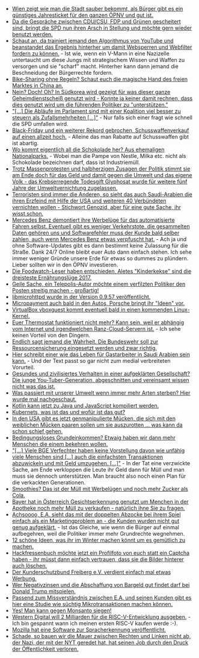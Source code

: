 * [Wien zeigt wie man die Stadt sauber bekommt, als Bürger gibt es ein günstiges Jahresticket für den ganzen ÖPNV und gut ist.](https://www.heise.de/forum/heise-online/News-Kommentare/Zwischen-Fahrverboten-und-nachhaltiger-Mobilitaet-Staedte-verlieren-in-der-Dieselkrise-die-Geduld/Die-Wiener-Stadtregierung/posting-31430685/show/)
* [Da die Gespräche zwischen CDU/CSU, FDP und Grünen gescheitert sind, bringt die SPD nun ihren Arsch in Stellung und möchte gern wieder benutzt werden.](http://www.neopresse.com/politik/dach/spd-kurz-vor-der-groko-noch-einmal-schnell-links-blinken/)
* [Schaut an, da trainiert jemand den Algorithmus von YouTube und beanstandet das Ergebnis hinterher um damit Websperren und Webfilter fordern zu können.](https://www.heise.de/newsticker/meldung/YouTube-Autovervollstaendigung-macht-verstoerende-Suchvorschlaege-3901812.html) - Ist wie, wenn ein V-Mann in eine Nazizelle untertaucht um diese Jungs mit strategischem Wissen und Waffen zu versorgen und sie "scharf" macht. Hinterher kann dann jemand die Beschneidung der Bürgerrechte fordern.
* [Bike-Sharing ohne Regeln? Schaut euch die magische Hand des freien Marktes in China an.](https://blog.fefe.de/?ts=a4e50872)
* [Nein? Doch! Oh? In Südkorea wird gezeigt für was dieser ganze Geheimdienstscheiß genutzt wird - Konnte ja keiner damit rechnen, dass dies genutzt wird um die führenden Politiker zu "unterstützen."](https://blog.fefe.de/?ts=a4e5091a)
* ["[...] Die Abläufe im Parlament sind mit einer Koalition viel besser zu steuern als Zufallsmehrheiten [...]"](https://blog.fefe.de/?ts=a4e50a6f) - Nur falls sich einer fragt wie schnell die SPD umfallen wird.
* [Black-Friday und ein weiterer Rekord gebrochen, Schusswaffenverkauf auf einen allzeit hoch.](https://www.washingtonpost.com/news/post-nation/wp/2017/11/26/guns-were-black-friday-must-haves-going-by-the-fbis-record-203086-background-check-requests/) - Alleine das man Rabatte auf Schusswaffen gibt ist abartig.
* [Wo kommt eigentlich all die Schokolade her? Aus ehemaligen Nationalparks.](https://netzfrauen.org/2017/11/27/53911/) - Wobei man die Pampe von Nestle, Milka etc. nicht als Schokolade bezeichnen darf, dass ist Industriemüll.
* [Trotz Massenprotesten und halbherzigen Zusagen der Politik stimmt sie am Ende doch für das Geld und damit gegen die Umwelt und das eigene Volk - das Krebserregende Todesgift Glyphosat wurde für weitere fünf Jahre der Umweltvernichtung zugelassen.](http://www.sonnenseite.com/de/politik/glyphosat-zulassung-zustimmung-der-bundesregierung-ist-schlag-ins-gesicht-von-verbrauchern-und-umwelt.html)
* [Terroristen sind immer die Anderen, so sieht das auch Saudi-Arabien die ihren Erzfeind mit Hilfe der USA und weiteren 40 Verbündeten vernichten wollen - Stichwort Genozid, aber für eine gute Sache, ihr wisst schon.](https://www.heise.de/tp/features/Die-saudische-Allianz-muslimischer-Staaten-gegen-Terrorismus-und-den-Iran-3902871.html)
* [Mercedes Benz demontiert ihre Werbelüge für das automatisierte Fahren selbst. Eventuell gibt es weniger Verkehrstote, die gesammelten Daten gehören uns und Softwarefehler muss der Kunde bald selber zahlen, auch wenn Mercedes Benz etwas verpfuscht hat.](https://www.heise.de/newsticker/meldung/Automatisiertes-Fahren-Verkehrstote-wird-es-immer-geben-3902934.html) - Ach ja und ohne Software-Updates gibt es dann bestimmt keine Zulassung für die Straße. Dank 24/7 Online bleibt euer Auto dann einfach stehen. Ich sehe immer weniger Gründe unsere Erde für etwas so dummes zu plündern. Lieber sollten wir in den ÖPNV investieren.
* [Die Foodwatch-Leser haben entschieden, Aletes "Kinderkekse" sind die dreisteste Ernährungslüge 2017.](https://www.foodwatch.org/de/informieren/werbeluegen/aktuelle-nachrichten/alete-erhaelt-goldenen-windbeutel/)
* [Geile Sache, ein Telepolis-Autor möchte einem verfilzten Politiker den Posten streitig machen - großartig!](https://www.heise.de/tp/features/Bewerbung-als-Entfilzung-3902879.html)
* [libmicrohttpd wurde in der Version 0.9.57 veröffentlicht.](https://www.phoronix.com/scan.php?page=news_item&px=GNU-libmicrohttpd-0.9.57)
* [Micropayment auch bald in den Autos, Porsche bringt ihr "Ideen" vor.](https://www.golem.de/news/finanzvorstand-porsche-will-auto-funktionen-gegen-geld-entsperren-1711-131358.html)
* [VirtualBox vboxguest kommt eventuell bald in einen kommenden Linux-Kernel.](https://www.pro-linux.de/news/1/25377/virtualbox-weitere-treiber-im-standardkernel.html)
* [Euer Thermostat funktioniert nicht mehr? Kann sein, weil er abhängig vom Internet und irgendwelchen Ranz-Cloud-Servern ist.](https://www.heise.de/newsticker/meldung/Serverausfall-bei-Homematic-IP-3903589.html) - Ich sehe keinen Vorteil von den Dingern.
* [Endlich sagt jemand die Wahrheit. Die Bundeswehr soll zur Ressourcensicherung eingesetzt werden und zwar richtig.](https://www.heise.de/tp/features/Bundeswehreinsaetze-zur-Rohstoffsicherung-fuer-E-Mobilbatterien-3903297.html)
* [Hier schreibt einer wie das Leben für Gastarbeiter in Saudi Arabien sein kann.](https://blog.fefe.de/?ts=a4e3788d) - Und der Text passt so gar nicht zum medial verbreiteten Vorurteil.
* [Gesundes und zivilisiertes Verhalten in einer aufgeklärten Gesellschaft? Die junge You-Tuber-Generation, abgeschnitten und vereinsamt wissen nicht was das ist.](https://blog.fefe.de/?ts=a4e3117e)
* [Was passiert mit unserer Umwelt wenn immer mehr Arten sterben? Hier wurde mal nachgeschaut.](http://www.sonnenseite.com/de/wissenschaft/artenverlust-zerstoert-oekosysteme.html)
* [Kotlin kann jetzt zu Java und JavaScript kompiliert werden.](https://www.heise.de/developer/meldung/Programmiersprachen-Kotlin-1-2-vollzieht-den-Spagat-zwischen-JVM-und-JavaScript-3903616.html)
* [Kubernets, was ist das und wofür ist das gut?](https://opensource.com/article/17/11/kubernetes-lightning-talk)
* [In den USA gibt es jetzt genmanipulierte Mücken, die sich mit den weiblichen Mücken paaren sollen um sie auszurotten ... was kann da schon schief gehen.](http://www.neopresse.com/umwelt/usa-genmanipulierte-moskitos-koennen-ab-sofort-in-20-bundesstaaten-ausgesetzt-werden-ein-wichtiger-sieg-fuer-die-gmo-lobby/)
* [Bedingungsloses Grundeinkommen? Etwaig haben wir dann mehr Menschen die einem bekehren wollen.](https://blog.fefe.de/?ts=a4e0bc46)
* ["[...] Viele BGE Verfechter haben keine Vorstellung davon wie unfähig viele Menschen sind [...] auch die einfachsten Transaktionen abzuwickeln und mit Geld umzugehen. [...]"](https://blog.fefe.de/?ts=a4e04b18) - In der Tat eine verzwickte Sache, am Ende verkloppen die Leute ihr Geld dann für Müll und man muss sie dennoch unterstützen. Man braucht also noch einen Plan für die verkackten Generationen.
* [Smoothies? Das ist der Müll mit Werbelügen und noch mehr Zucker als Cola.](https://netzfrauen.org/2017/11/29/health-food/)
* [Bayer hat in Österreich Gesichtserkennung genutzt um Menchen in der Apotheke noch mehr Müll zu verkaufen - natürlich ihne Sie zu fragen.](https://www.heise.de/tp/features/Bayer-beendet-Gesichtsscans-in-oesterreichischen-Apotheken-3904255.html)
* [Achsoooo, E.A. sieht das mit der doppelten Abzocke bei ihrem Spiel einfach als ein Marketingproblem an - die Kunden wurden nicht gut genug aufgeklärt.](https://www.heise.de/newsticker/meldung/EA-Finanzchef-zu-Battlefront-2-Mikrotransaktionen-Problem-war-Pay-to-Win-Wahrnehmung-der-Spieler-3904448.html) - Ist das Gleiche, wie wenn die Bürger auf einmal aufbegehren, weil die Politiker immer mehr Grundrechte wegnehmen.
* [12 schöne Ideen, was ihr im Winter machen könnt um es gemütlich zu machen.](https://www.smarticular.net/angenehm-durch-den-winter-gemuetlich-warm-stimmungsvoll/)
* [Hackfressenbuch möchte jetzt ein Profilfoto von euch statt ein Captcha haben - ihr müsst dann einfach vertrauen, dass sie die Bilder hinterer auch löschen.](https://blog.fefe.de/?ts=a4e02c43)
* [Der Kunderschutzbund Freiberg e.V. verdient einfach mal etwas Werbung.](http://kinderschutzbund-freiberg.de/)
* [Wer Negativzinsen und die Abschaffung von Bargeld gut findet darf bei Donald Trump mitspielen.](https://www.heise.de/tp/features/Befuerworter-von-Negativzinsen-und-Bargeldabschaffung-soll-Gouverneur-der-US-Notenbank-werden-3905509.html)
* [Passend zum Missverständnis zwischen E.A. und seinen Kunden gibt es hier eine Studie wie süchtig Mikrotransaktionen machen können.](https://www.heise.de/newsticker/meldung/Suechtig-nach-Ingame-Kaeufen-Mikrotransaktionen-koennen-ein-Leben-zerstoeren-3905689.html)
* [Yes! Man kann gegen Monsanto siegen!](https://netzfrauen.org/2017/11/30/mexico/)
* [Western Digital will 2 Milliarden für die RISC-V-Entwicklung ausgeben.](https://www.golem.de/news/cpu-architektur-western-digital-will-2-milliarden-risc-v-kerne-im-jahr-1711-131428.html) - Ich bin gespannt wann ich meinen ersten RISC-V kaufen werde :-).
* [Mozilla hat eine Software zur Spracherkennung veröffentlicht.](https://www.pro-linux.de/news/1/25392/mozilla-ver%C3%B6ffentlicht-freie-engine-und-daten-f%C3%BCr-spracherkennung.html)
* [Schade, so bauen wir die Mauer zwischen Rechten und Linken nicht ab, der Nazi, der mit der NYT geredet hat, hat seinen Job durch den Druck der Öffentlichkeit verloren.](https://blog.fefe.de/?ts=a4e17920)
